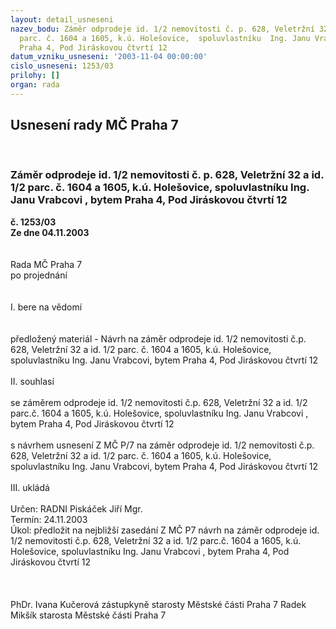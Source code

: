 ```yaml
---
layout: detail_usneseni
nazev_bodu: Záměr odprodeje id. 1/2 nemovitosti č. p. 628, Veletržní 32 a id. 1/2
  parc. č. 1604 a 1605, k.ú. Holešovice,  spoluvlastníku  Ing. Janu Vrabcovi , bytem
  Praha 4, Pod Jiráskovou čtvrtí 12
datum_vzniku_usneseni: '2003-11-04 00:00:00'
cislo_usneseni: 1253/03
prilohy: []
organ: rada
---
```

<div id="ucUsn_pList" class="usn">
	<span><h2>Usnesení rady MČ Praha 7 </h2>
<br></span><div class="standBody">
<span><h3>Záměr odprodeje id. 1/2 nemovitosti č. p. 628, Veletržní 32 a id. 1/2 parc. č. 1604 a 1605, k.ú. Holešovice,  spoluvlastníku  Ing. Janu Vrabcovi , bytem Praha 4, Pod Jiráskovou čtvrtí 12</h3></span><div class="center">
		<strong>č. 1253/03</strong><br>
	</div>
<div class="center">
		<strong>Ze dne 04.11.2003</strong><br><br>
	</div>
<br>Rada MČ Praha 7<br>po projednání<br><br><br>I.	bere na vědomí<br><br> <br>předložený materiál - Návrh  na záměr   odprodeje  id. 1/2 nemovitosti č.p. 628, Veletržní 32 a id. 1/2 parc. č. 1604 a 1605, k.ú. Holešovice,  spoluvlastníku  Ing. Janu Vrabcovi, bytem Praha 4,  Pod Jiráskovou čtvrtí 12<br><br>II.  souhlasí<br><br>se  záměrem  odprodeje  id. 1/2 nemovitosti č.p. 628, Veletržní 32 a id. 1/2 parc.č. 1604 a 1605, k.ú. Holešovice,  spoluvlastníku  Ing. Janu Vrabcovi ,  bytem Praha 4,  Pod Jiráskovou čtvrtí 12<br><br>s návrhem usnesení Z MČ  P/7 na záměr   odprodeje  id. 1/2 nemovitosti č.p. 628, Veletržní 32 a id. 1/2 parc. č. 1604 a 1605, k.ú. Holešovice,  spoluvlastníku  Ing. Janu Vrabcovi, bytem Praha 4,  Pod Jiráskovou čtvrtí 12<br><br>III.	ukládá <br><br>Určen:	RADNI Piskáček Jiří Mgr.<br>Termín: 24.11.2003<br>Úkol:	předložit na nejbližší zasedání Z MČ P7 návrh na záměr odprodeje  id. 1/2 nemovitosti č.p. 628, Veletržní 32 a id. 1/2 parc.č. 1604 a 1605, k.ú. Holešovice, spoluvlastníku  Ing. Janu Vrabcovi ,  bytem Praha 4,  Pod Jiráskovou čtvrtí 12<br><br><br>	<br>PhDr. Ivana Kučerová zástupkyně starosty Městské části Praha 7	 Radek Mikšík starosta Městské části Praha 7<br>	<br><br>
</div>
</div>